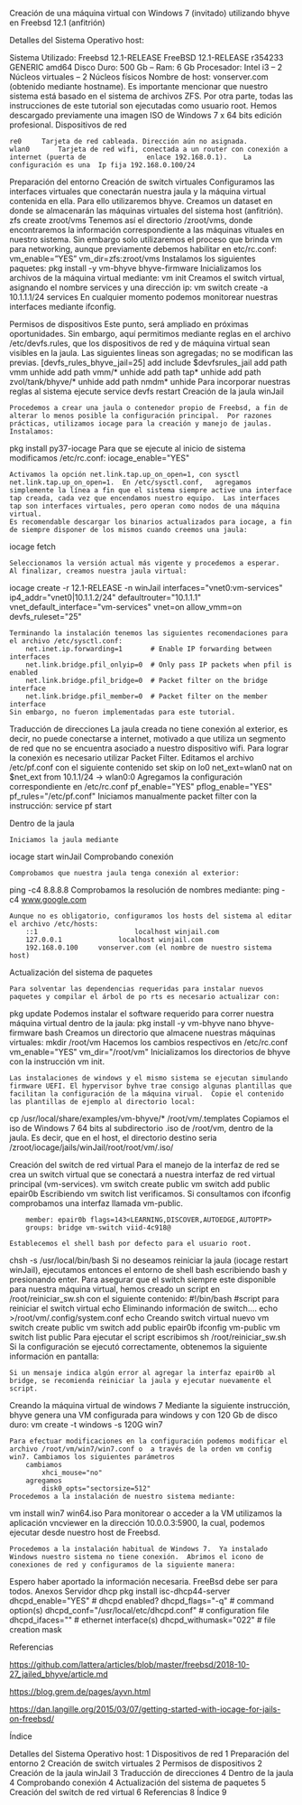 Creación de una máquina virtual con Windows 7 (invitado) utilizando bhyve en Freebsd 12.1 (anfitrión)


Detalles del Sistema Operativo host: 











Sistema Utilizado: Freebsd 12.1-RELEASE FreeBSD 12.1-RELEASE r354233 GENERIC  amd64
Disco Duro:	500 Gb – Ram: 6 Gb 
Procesador: Intel i3 – 2 Núcleos virtuales – 2 Núcleos físicos
Nombre de host: vonserver.com (obtenido mediante hostname).  Es importante mencionar que nuestro sistema está basado en el sistema de archivos ZFS.  Por otra parte, todas las instrucciones de este tutorial son ejecutadas como usuario root. 
 	Hemos descargado previamente una imagen ISO de Windows 7 x 64 bits edición profesional.
Dispositivos de red

	re0		Tarjeta de red cableada. Dirección aún no asignada.
	wlan0 		Tarjeta de red wifi, conectada a un router con conexión a internet (puerta de 				enlace 192.168.0.1).  	La configuración es una  Ip fija 192.168.0.100/24 
Preparación del entorno
Creación de switch virtuales
	Configuramos las interfaces virtuales que conectarán nuestra jaula y la máquina virtual contenida en ella. Para ello utilizaremos bhyve.  Creamos un dataset en donde se almacenarán las máquinas virtuales del sistema host (anfitrión).
zfs create zroot/vms
	Tenemos así el directorio /zroot/vms, donde encontraremos la información correspondiente a las máquinas vituales en nuestro sistema.  Sin embargo solo utilizaremos el proceso que brinda vm para networking, aunque previamente debemos habilitar en etc/rc.conf:
			vm_enable=”YES”
			vm_dir=zfs:zroot/vms
	Instalamos los siguientes paquetes:	
pkg install -y vm-bhyve bhyve-firmware
	Inicializamos los archivos de la máquina virtual mediante:
vm init
	Creamos el switch virtual, asignando el nombre services y una dirección ip:
vm switch create -a 10.1.1.1/24 services
	En cualquier momento podemos monitorear nuestras interfaces mediante ifconfig.
	
Permisos de dispositivos
	Este punto, será ampliado en próximas oportunidades. Sin embargo, aquí permitimos mediante reglas en el archivo /etc/devfs.rules, que los dispositivos de red y de máquina virtual sean visibles en la jaula.  Las siguientes lineas son agregadas; no se modifican las previas.
	[devfs_rules_bhyve_jail=25]
	add include $devfsrules_jail
	add path vmm unhide
	add path vmm/* unhide
	add path tap* unhide
	add path zvol/tank/bhyve/* unhide
	add path nmdm* unhide
	Para incorporar nuestras reglas al sistema ejecute service devfs restart
Creación de la jaula winJail

	Procedemos a crear una jaula o contenedor propio de Freebsd, a fin de alterar lo menos posible la configuración principal.  Por razones prácticas, utilizamos iocage para la creación y manejo de jaulas.    Instalamos:
pkg  install py37-iocage
	Para que se ejecute al inicio de sistema modificamos  /etc/rc.conf: 
			iocage_enable="YES"

	Activamos la opción net.link.tap.up_on_open=1, con sysctl net.link.tap.up_on_open=1.  En /etc/sysctl.conf,   agregamos simplemente la línea a fin que el sistema siempre active una interface tap creada, cada vez que encendamos nuestro equipo.  Las interfaces tap son interfaces virtuales, pero operan como nodos de una máquina virtual.
	Es recomendable descargar los binarios actualizados para iocage, a fin de siempre disponer de los mismos cuando creemos una jaula:
iocage fetch

	Seleccionamos la versión actual más vigente y procedemos a esperar.
	Al finalizar, creamos nuestra jaula virtual:
iocage create -r 12.1-RELEASE -n winJail interfaces="vnet0:vm-services" ip4_addr="vnet0|10.1.1.2/24" defaultrouter="10.1.1.1" vnet_default_interface="vm-services" vnet=on allow_vmm=on devfs_ruleset="25"  

	Terminando la instalación tenemos las siguientes recomendaciones para el archivo /etc/sysctl.conf:
		net.inet.ip.forwarding=1       # Enable IP forwarding between interfaces
	 	net.link.bridge.pfil_onlyip=0  # Only pass IP packets when pfil is enabled
 		net.link.bridge.pfil_bridge=0  # Packet filter on the bridge interface
 		net.link.bridge.pfil_member=0  # Packet filter on the member interface
	Sin embargo, no fueron implementadas para este tutorial.
Traducción de direcciones
	La jaula creada no tiene conexión al exterior, es decir, no puede conectarse a internet, motivado a que utiliza un segmento de red que no se encuentra asociado a nuestro dispositivo wifi.  Para lograr la conexión es necesario utilizar Packet Filter.  Editamos el archivo /etc/pf.conf con el siguiente contenido
			set skip on lo0
			net_ext=wlan0
			nat on $net_ext from 10.1.1/24  -> wlan0:0
	Agregamos la configuración correspondiente en /etc/rc.conf
			pf_enable="YES"
			pflog_enable="YES"
			pf_rules="/etc/pf.conf"
	Iniciamos manualmente packet filter con la instrucción:
service pf start
	
Dentro de la jaula

	Iniciamos la jaula mediante
iocage start winJail
Comprobando conexión

	Comprobamos que nuestra jaula tenga conexión al exterior:
ping -c4 8.8.8.8
	Comprobamos la resolución de nombres mediante:
ping -c4 www.google.com

	Aunque no es obligatorio, configuramos los hosts del sistema al editar el archivo /etc/hosts:
		::1                        localhost winjail.com        
		127.0.0.1              localhost winjail.com        
		192.168.0.100     vonserver.com (el nombre de nuestro sistema host)

Actualización del sistema de paquetes

	Para solventar las dependencias requeridas para instalar nuevos paquetes y compilar el árbol de po rts es necesario actualizar con:
pkg update
	Podemos instalar el software requerido para correr nuestra máquina virtual dentro de la jaula:
pkg install -y vm-bhyve  nano bhyve-firmware bash
	Creamos un directorio que almacene nuestras máquinas virtuales:
mkdir /root/vm 
	Hacemos los cambios respectivos en /etc/rc.conf
			vm_enable="YES"
			vm_dir="/root/vm"
	Inicializamos los directorios de bhyve con la instrucción vm init.

	Las instalaciones de windows y el mismo sistema se ejecutan simulando firmware UEFI. El hypervisor byhve trae consigo algunas plantillas que facilitan la configuración de la máquina virual.  Copie el contenido las plantillas de ejemplo al directorio local:
cp /usr/local/share/examples/vm-bhyve/* /root/vm/.templates
	Copiamos el iso de Windows 7 64 bits al subdirectorio .iso de /root/vm, dentro de la jaula.  Es decir, que en el host, el directorio destino seria /zroot/iocage/jails/winJail/root/root/vm/.iso/
      
Creación del switch de red virtual
	Para el manejo de la interfaz de red se crea un switch virtual que se conectará a nuestra interfaz de red virtual principal (vm-services). 
vm switch create public
vm switch add public epair0b
	Escribiendo vm switch list verificamos.  Si consultamos con ifconfig comprobamos una interfaz llamada vm-public.

		member: epair0b flags=143<LEARNING,DISCOVER,AUTOEDGE,AUTOPTP>
		groups: bridge vm-switch viid-4c918@

	Establecemos el shell bash por defecto para el usuario root.
chsh -s /usr/local/bin/bash
	Si no deseamos reiniciar la jaula (iocage restart winJail), ejecutamos entonces el entorno de shell bash escribiendo bash y presionando enter.
	Para asegurar que el switch siempre este disponible para nuestra máquina virtual, hemos creado un script en /root/reiniciar_sw.sh con el siguiente contenido:
		#!/bin/bash
		#script para reiniciar el switch virtual
		echo Eliminando información de switch....
		echo >/root/vm/.config/system.conf
		echo Creando switch virtual nuevo
		vm switch create public
		vm switch add public epair0b
		ifconfig vm-public
		vm switch list public
	Para ejecutar el script escribimos 
sh /root/reiniciar_sw.sh
	Si la configuración se ejecutó correctamente, obtenemos la siguiente información en pantalla:

	Si un mensaje indica algún error al agregar la interfaz epair0b al bridge, se recomienda reiniciar la jaula y ejecutar nuevamente el script.
Creando la máquina virtual de windows 7
	Mediante la siguiente instrucción, bhyve genera una VM configurada para windows y con 120 Gb de disco duro:
vm create -t windows -s 120G win7

	Para efectuar modificaciones en la configuración podemos modificar el archivo /root/vm/win7/win7.conf o  a través de la orden vm config win7. Cambiamos los siguientes parámetros
		cambiamos 
			xhci_mouse="no"
		agregamos
			disk0_opts="sectorsize=512"
	Procedemos a la instalación de nuestro sistema mediante:
vm install win7 win64.iso
	Para monitorear o acceder a la VM utilizamos la aplicación vncviewer en la dirección 10.0.0.3:5900, la cual, podemos ejecutar desde nuestro host de Freebsd.

	Procedemos a la instalación habitual de Windows 7.  Ya instalado Windows nuestro sistema no tiene conexión.  Abrimos el icono de conexiones de red y configuramos de la siguiente manera:

	
	












Espero haber aportado la información necesaria.  FreeBsd debe ser para todos.
Anexos
Servidor dhcp
pkg install isc-dhcp44-server
 dhcpd_enable="YES"				# dhcpd enabled?
	    dhcpd_flags="-q"				# command option(s)
	    dhcpd_conf="/usr/local/etc/dhcpd.conf"	# configuration file
	    dhcpd_ifaces=""				# ethernet interface(s)
	    dhcpd_withumask="022"			# file creation mask

Referencias

https://github.com/lattera/articles/blob/master/freebsd/2018-10-27_jailed_bhyve/article.md

https://blog.grem.de/pages/ayvn.html

https://dan.langille.org/2015/03/07/getting-started-with-iocage-for-jails-on-freebsd/




Índice


Detalles del Sistema Operativo host:	1
Dispositivos de red	1
Preparación del entorno	2
Creación de switch virtuales	2
Permisos de dispositivos	2
Creación de la jaula winJail	3
Traducción de direcciones	4
Dentro de la jaula	4
Comprobando conexión	4
Actualización del sistema de paquetes	5
Creación del switch de red virtual	6
Referencias	8
Índice	9

